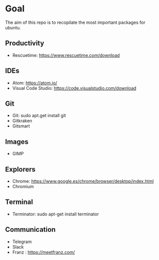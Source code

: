 # Goal

The aim of this repo is to recopilate the most important packages for ubuntu.

## Productivity

- Rescuetime: https://www.rescuetime.com/download

## IDEs

- Atom: https://atom.io/
- Visual Code Studio: https://code.visualstudio.com/download

## Git

- Git: sudo apt.get install git
- Gitkraken
- Gitsmart

## Images

- GIMP

## Explorers

- Chrome: https://www.google.es/chrome/browser/desktop/index.html
- Chromium

## Terminal

- Terminator: sudo apt-get install terminator

## Communication

- Telegram
- Slack
- Franz : https://meetfranz.com/
